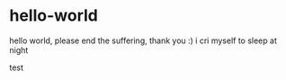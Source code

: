 # hello-world
 hello world, please end the suffering, thank you :)
i cri myself to sleep at night


test
